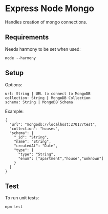 # Express Node Mongo

Handles creation of mongo connections.

## Requirements

Needs harmony to be set when used:

    node --harmony

## Setup

Options:

    url: String | URL to connect to MongoDB
    collection: String | MongoDB Collection
    schema: String | MongoDB Schema

Example:

    {
      "url": "mongodb://localhost:27017/test",
      "collection": "houses",
      "schema": {
        "_id": "String",
        "name": "String",
        "createdAt": "Date",
        "type": {
          "type": "String",
          "enum": ["apartment","house","unknown"]
        }
      }
    }

## Test

To run unit tests:

    npm test
